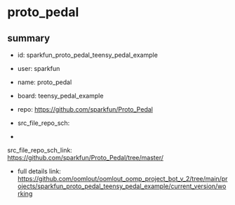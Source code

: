 # proto_pedal
 
## summary 
* id: sparkfun_proto_pedal_teensy_pedal_example
* user: sparkfun
* name: proto_pedal
* board: teensy_pedal_example
* repo: https://github.com/sparkfun/Proto_Pedal



* src_file_repo_sch: 
*
 src_file_repo_sch_link: https://github.com/sparkfun/Proto_Pedal/tree/master/
* full details link: https://github.com/oomlout/oomlout_oomp_project_bot_v_2/tree/main/projects/sparkfun_proto_pedal_teensy_pedal_example/current_version/working  






